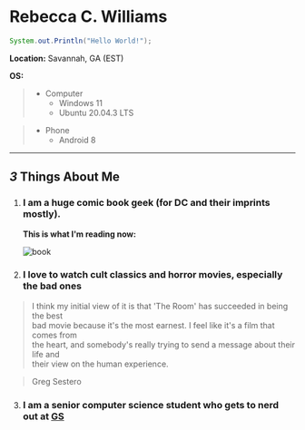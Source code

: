 # Rebecca C. Williams
```Java
System.out.Println("Hello World!");
```
**Location:** Savannah, GA (EST)

**OS:**

> - Computer
>     - Windows 11
>     - Ubuntu 20.04.3 LTS

> - Phone
>    - Android 8
 
 --------------------------------
 
 ## *3* Things About Me
 1. ### I am a huge comic book geek (for DC and their imprints mostly).
     
      **This is what I'm reading now:**
          
      ![book](https://d1466nnw0ex81e.cloudfront.net/n_iv/600/1472417.jpg)

 2. ### I love to watch cult classics and horror movies, especially the bad ones  
 
  > I think my initial view of it is that 'The Room' has succeeded in being the best  
  > bad movie because it's the most earnest. I feel like it's a film that comes from  
  > the heart, and somebody's really trying to send a message about their life and  
  >their view on the human experience.
 
  >Greg Sestero

 3. ### I am a senior computer science student who gets to nerd out at [GS](https://www.georgiasouthern.edu/)
